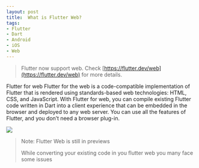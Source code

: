 ```yaml
---
layout: post
title:  What is Flutter Web?
tags:
- Flutter
- Dart
- Android
- iOS
- Web
---
```


> Flutter now support web. Check [https://flutter.dev/web](https://flutter.dev/web) for more details.

<p>Flutter for web
Flutter for the web is a code-compatible implementation of Flutter that is rendered using standards-based web technologies: HTML, CSS, and JavaScript. With Flutter for web, you can compile existing Flutter code written in Dart into a client experience that can be embedded in the browser and deployed to any web server. You can use all the features of Flutter, and you don’t need a browser plug-in.</p>

![](https://cdn-images-1.medium.com/max/800/0*K8nvi70H5k5NBIs9.png)


> Note: Flutter Web is still in previews
>
>While converting your existing code in you flutter web you many face some issues

